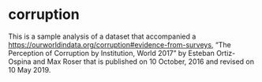 # corruption
This is a sample analysis of a dataset that accompanied a https://ourworldindata.org/corruption#evidence-from-surveys, “The Perception of Corruption by Institution, World 2017” by   Esteban Ortiz-Ospina and Max Roser that is published on 10 October, 2016 and revised on 10 May 2019. 
